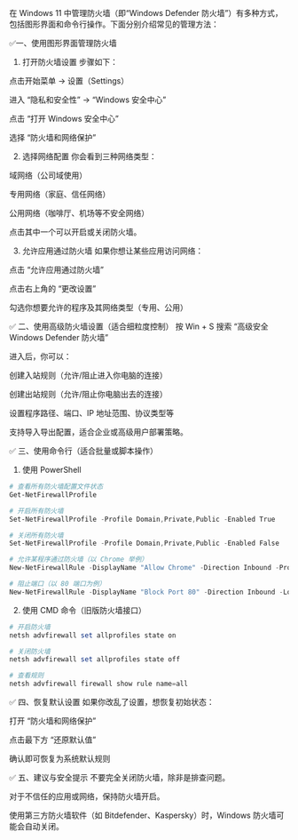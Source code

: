 在 Windows 11 中管理防火墙（即“Windows Defender 防火墙”）有多种方式，包括图形界面和命令行操作。下面分别介绍常见的管理方法：

✅一、使用图形界面管理防火墙
1. 打开防火墙设置
步骤如下：

点击开始菜单 → 设置（Settings）

进入 “隐私和安全性” → “Windows 安全中心”

点击 “打开 Windows 安全中心”

选择 “防火墙和网络保护”

2. 选择网络配置
你会看到三种网络类型：

域网络（公司域使用）

专用网络（家庭、信任网络）

公用网络（咖啡厅、机场等不安全网络）

点击其中一个可以开启或关闭防火墙。

3. 允许应用通过防火墙
如果你想让某些应用访问网络：

点击 “允许应用通过防火墙”

点击右上角的 “更改设置”

勾选你想要允许的程序及其网络类型（专用、公用）

✅ 二、使用高级防火墙设置（适合细粒度控制）
按 Win + S 搜索 “高级安全 Windows Defender 防火墙”

进入后，你可以：

创建入站规则（允许/阻止进入你电脑的连接）

创建出站规则（允许/阻止你电脑出去的连接）

设置程序路径、端口、IP 地址范围、协议类型等

支持导入导出配置，适合企业或高级用户部署策略。

✅ 三、使用命令行（适合批量或脚本操作）
1. 使用 PowerShell
```powershell
# 查看所有防火墙配置文件状态
Get-NetFirewallProfile

# 开启所有防火墙
Set-NetFirewallProfile -Profile Domain,Private,Public -Enabled True

# 关闭所有防火墙
Set-NetFirewallProfile -Profile Domain,Private,Public -Enabled False

# 允许某程序通过防火墙（以 Chrome 举例）
New-NetFirewallRule -DisplayName "Allow Chrome" -Direction Inbound -Program "C:\Program Files\Google\Chrome\Application\chrome.exe" -Action Allow

# 阻止端口（以 80 端口为例）
New-NetFirewallRule -DisplayName "Block Port 80" -Direction Inbound -LocalPort 80 -Protocol TCP -Action Block

```
2. 使用 CMD 命令（旧版防火墙接口）

```powershell
# 开启防火墙
netsh advfirewall set allprofiles state on

# 关闭防火墙
netsh advfirewall set allprofiles state off

# 查看规则
netsh advfirewall firewall show rule name=all

```
✅ 四、恢复默认设置
如果你改乱了设置，想恢复初始状态：

打开 “防火墙和网络保护”

点击最下方 “还原默认值”

确认即可恢复为系统默认规则

✅ 五、建议与安全提示
不要完全关闭防火墙，除非是排查问题。

对于不信任的应用或网络，保持防火墙开启。

使用第三方防火墙软件（如 Bitdefender、Kaspersky）时，Windows 防火墙可能会自动关闭。







```powershell
```